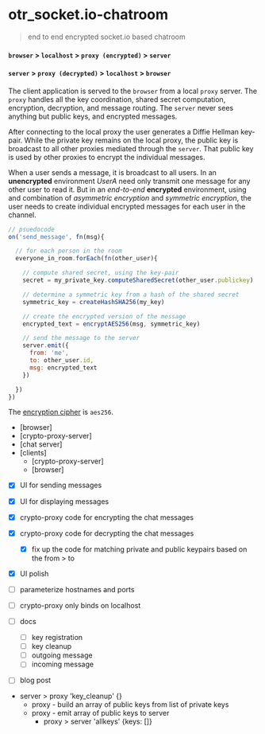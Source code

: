 # otr_socket.io-chatroom
> end to end encrypted socket.io based chatroom

#### `browser` > `localhost` > `proxy (encrypted)` > `server`
#### `server` > `proxy (decrypted)` > `localhost` > `browser`

The client application is served to the `browser` from a local `proxy` server.  The `proxy` handles all the key coordination, shared secret computation, encryption, decryption, and message routing.  The `server` never sees anything but public keys, and encrypted messages.

After connecting to the local proxy the user generates a Diffie Hellman key-pair. While the private key remains on the local proxy, the public key is broadcast to all other proxies mediated through the `server`.  That public key is used by other proxies to encrypt the individual messages.

When a user sends a message, it is broadcast to all users.  In an **unencrypted** environment *UserA* need only transmit one message for any other user to read it.  But in an *end-to-end* **encrypted** environment, using and combination of *asymmetric encryption* and *symmetric encryption*, the user needs to create individual encrypted messages for each user in the channel.

```javascript
// psuedocode
on('send_message', fn(msg){

  // for each person in the room
  everyone_in_room.forEach(fn(other_user){

    // compute shared secret, using the key-pair
    secret = my_private_key.computeSharedSecret(other_user.publickey)

    // determine a symmetric key from a hash of the shared secret
    symmetric_key = createHashSHA256(my_key)

    // create the encrypted version of the message
    encrypted_text = encryptAES256(msg, symmetric_key)

    // send the message to the server
    server.emit({
      from: 'me',
      to: other_user.id,
      msg: encrypted_text
    })

  })
})
```

The [encryption cipher](https://nodejs.org/api/crypto.html#crypto_crypto_createcipher_algorithm_password) is `aes256`.


* [browser]
* [crypto-proxy-server]
* [chat server]
* [clients]
  * [crypto-proxy-server]
  * [browser]
* [x] UI for sending messages
* [x] UI for displaying messages
* [x] crypto-proxy code for encrypting the chat messages
* [x] crypto-proxy code for decrypting the chat messages
  * [x] fix up the code for matching private and public keypairs based on the from > to



* [x] UI polish
* [ ] parameterize hostnames and ports
* [ ] crypto-proxy only binds on localhost
* [ ] docs
  * [ ] key registration
  * [ ] key cleanup
  * [ ] outgoing message
  * [ ] incoming message
* [ ] blog post





* server > proxy 'key_cleanup' {}
  * proxy - build an array of public keys from list of private keys
  * proxy - emit array of public keys to server
    * proxy > server 'allkeys' {keys: []}
